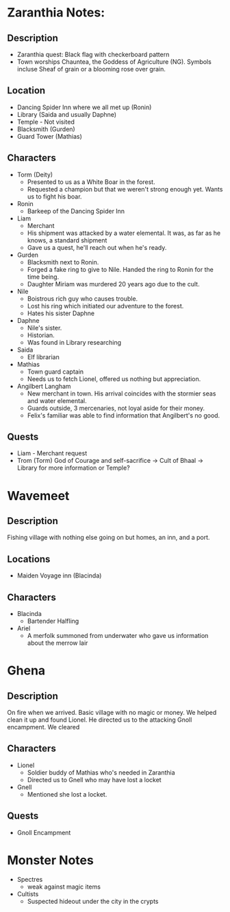 # Zaranthia Notes:
## Description
- Zaranthia quest: Black flag with checkerboard pattern
- Town worships Chauntea, the Goddess of Agriculture (NG). Symbols incluse Sheaf of grain or a blooming rose over grain.

## Location
- Dancing Spider Inn where we all met up (Ronin)
- Library (Saida and usually Daphne)
- Temple - Not visited
- Blacksmith (Gurden)
- Guard Tower (Mathias)

## Characters
* Torm (Deity)
	+ Presented to us as a White Boar in the forest.
	+ Requested a champion but that we weren't strong enough yet. Wants us to fight his boar.
* Ronin
	+ Barkeep of the Dancing Spider Inn
* Liam
	+ Merchant
	+ His shipment was attacked by a water elemental. It was, as far as he knows, a standard shipment
	+ Gave us a quest, he'll reach out when he's ready.
* Gurden
	+ Blacksmith next to Ronin.
	+ Forged a fake ring to give to Nile. Handed the ring to Ronin for the time being.
	+ Daughter Miriam was murdered 20 years ago due to the cult.
* Nile
	+ Boistrous rich guy who causes trouble.
	+ Lost his ring which initiated our adventure to the forest.
	+ Hates his sister Daphne
* Daphne
	+ Nile's sister.
	+ Historian.
	+ Was found in Library researching
* Saida
	+ Elf librarian
* Mathias
	+ Town guard captain
	+ Needs us to fetch Lionel, offered us nothing but appreciation.
* Angilbert Langham
	+ New merchant in town. His arrival coincides with the stormier seas and water elemental.
	+ Guards outside, 3 mercenaries, not loyal aside for their money.
	+ Felix's familiar was able to find information that Angilbert's no good.

## Quests
* Liam - Merchant request
* Trom (Torm) God of Courage and self-sacrifice -> Cult of Bhaal -> Library for more information or Temple?

# Wavemeet
## Description
Fishing village with nothing else going on but homes, an inn, and a port.

## Locations
* Maiden Voyage inn (Blacinda)

## Characters
* Blacinda
	+ Bartender Halfling
* Ariel
	+ A merfolk summoned from underwater who gave us information about the merrow lair

# Ghena
## Description
On fire when we arrived. Basic village with no magic or money. We helped clean it up and found Lionel. He directed us to the attacking Gnoll encampment. We cleared 

## Characters
* Lionel
	+ Soldier buddy of Mathias who's needed in Zaranthia
	+ Directed us to Gnell who may have lost a locket
* Gnell
	+ Mentioned she lost a locket.
## Quests
* Gnoll Encampment

# Monster Notes
* Spectres
	+ weak against magic items
* Cultists
	+ Suspected hideout under the city in the crypts
